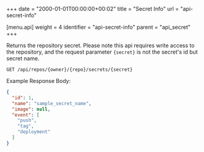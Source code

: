 +++
date = "2000-01-01T00:00:00+00:02"
title = "Secret Info"
url = "api-secret-info"

[menu.api]
  weight = 4
  identifier = "api-secret-info"
  parent = "api_secret"
+++

Returns the repository secret.
Please note this api requires write access to the repository,
and the request parameter `{secret}` is not the secret's id but secret name.

```text
GET /api/repos/{owner}/{repo}/secrets/{secret}
```

Example Response Body:

```json
{
  "id": 1,
  "name": "sample_secret_name",
  "image": null,
  "event": [
    "push",
    "tag",
    "deployment"
  ]
}
```
